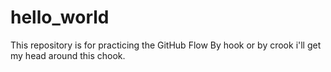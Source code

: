 # hello_world
This repository is for practicing the GitHub Flow
By hook or by crook i'll get my head around this chook.
